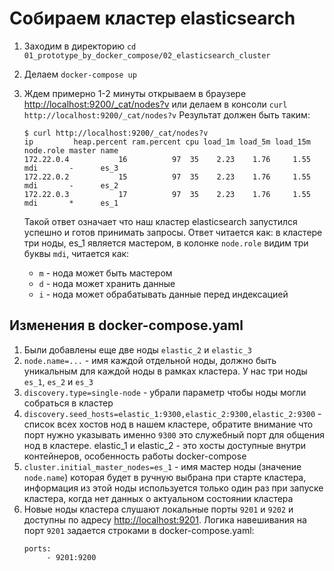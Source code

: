 # Собираем кластер elasticsearch

1. Заходим в директорию ```cd 01_prototype_by_docker_compose/02_elasticsearch_cluster```
2. Делаем ```docker-compose up```
3. Ждем примерно 1-2 минуты открываем в браузере <http://localhost:9200/_cat/nodes?v> или делаем в консоли ```curl http://localhost:9200/_cat/nodes?v```
    Результат должен быть таким:
    ```
    $ curl http://localhost:9200/_cat/nodes?v
    ip         heap.percent ram.percent cpu load_1m load_5m load_15m node.role master name
    172.22.0.4           16          97  35    2.23    1.76     1.55 mdi       -      es_3
    172.22.0.2           15          97  35    2.23    1.76     1.55 mdi       -      es_2
    172.22.0.3           17          97  35    2.23    1.76     1.55 mdi       *      es_1
    ```

    Такой ответ означает что наш кластер elasticsearch запустился успешно и готов принимать запросы. 
    Ответ читается как: в кластере три ноды, es_1 является мастером, в колонке ```node.role``` видим три буквы ```mdi```, читается как:
    * ```m``` - нода может быть мастером
    * ```d``` - нода может хранить данные 
    * ```i``` - нода может обрабатывать данные перед индексацией 

## Изменения в docker-compose.yaml
1. Были добавлены еще две ноды ```elastic_2``` и ```elastic_3```
2. ```node.name=...``` - имя каждой отдельной ноды, должно быть уникальным для каждой ноды в рамках кластера. У нас три ноды ```es_1```, ```es_2``` и ```es_3```
3. ```discovery.type=single-node``` - убрали параметр чтобы ноды могли собраться в кластер
4. ```discovery.seed_hosts=elastic_1:9300,elastic_2:9300,elastic_2:9300``` - список всех хостов нод в нашем кластере, обратите внимание что порт нужно указывать именно ```9300``` это служебный порт для общения нод в кластере. 
elastic_1 и elastic_2 - это хосты доступные внутри контейнеров, особенность работы docker-compose
5. ```cluster.initial_master_nodes=es_1``` - имя мастер ноды (значение ```node.name```) которая будет в ручную выбрана при старте кластера, информация из этой ноды используется только один раз при запуске кластера, когда нет данных о актуальном состоянии кластера
6. Новые ноды кластера слушают локальные порты ```9201``` и ```9202``` и доступны по адресу <http://localhost:9201>. 
Логика навешивания на порт ```9201``` задается строками в docker-compose.yaml:
    ```
    ports:
         - 9201:9200
    ```